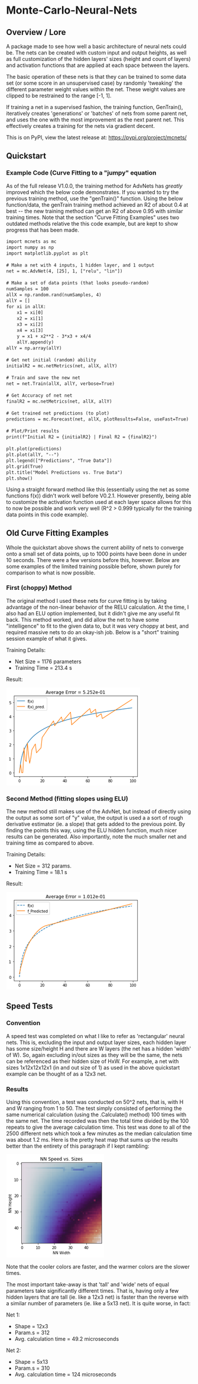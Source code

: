 # Monte-Carlo-Neural-Nets

## Overview / Lore

A package made to see how well a basic architecture of neural nets could be. The nets can be created with custom input and output heights, as well as full customization of the hidden layers' sizes (height and count of layers) and activation functions that are applied at each space between the layers.

The basic operation of these nets is that they can be trained to some data set (or some score in an unsupervised case) by randomly 'tweaking' the different parameter weight values within the net. These weight values are clipped to be restrained to the range [-1, 1].

If training a net in a supervised fashion, the training function, GenTrain(), iteratively creates 'generations' or 'batches' of nets from some parent net, and uses the one with the most improvement as the next parent net. This effectively creates a training for the nets via gradient decent.

This is on PyPI, view the latest release at:
https://pypi.org/project/mcnets/


## Quickstart
### Example Code (Curve Fitting to a "jumpy" equation
As of the full release V1.0.0, the training method for AdvNets has *greatly* improved which the below code demonstrates. If you wanted to try the previous training method, use the "genTrain()" function. Using the below function/data, the genTrain training method achieved an R2 of about 0.4 at best -- the new training method can get an R2 of above 0.95 with similar training times. Note that the section "Curve Fitting Examples" uses two outdated methods relative the this code example, but are kept to show progress that has been made.
```
import mcnets as mc
import numpy as np
import matplotlib.pyplot as plt

# Make a net with 4 inputs, 1 hidden layer, and 1 output
net = mc.AdvNet(4, [25], 1, ["relu", "lin"])

# Make a set of data points (that looks pseudo-random)
numSamples = 100
allX = np.random.rand(numSamples, 4)
allY = []
for xi in allX:
    x1 = xi[0]
    x2 = xi[1]
    x3 = xi[2]
    x4 = xi[3]
    y = x1 + x2**2 - 3*x3 + x4/4
    allY.append(y)
allY = np.array(allY)

# Get net initial (random) ability
initialR2 = mc.netMetrics(net, allX, allY)

# Train and save the new net
net = net.Train(allX, allY, verbose=True)

# Get Accuracy of net net
finalR2 = mc.netMetrics(net, allX, allY)

# Get trained net predictions (to plot)
predictions = mc.Forecast(net, allX, plotResults=False, useFast=True)

# Plot/Print results
print(f"Initial R2 = {initialR2} | Final R2 = {finalR2}")

plt.plot(predictions)
plt.plot(allY, "--")
plt.legend(["Predictions", "True Data"])
plt.grid(True)
plt.title("Model Predictions vs. True Data")
plt.show()
```
Using a straight forward method like this (essentially using the net as some functions f(x)) didn't work well before V0.2.1. However presently, being able to customize the activation function used at each layer space allows for this to now be possible and work very well (R^2 > 0.999 typically for the training data points in this code example).


## Old Curve Fitting Examples
Whole the quickstart above shows the current ability of nets to converge onto a small set of data points, up to 1000 points have been done in under 10 seconds. There were a few versions before this, however. Below are some examples of the limited training possible before, shown purely for comparison to what is now possible.

### First (choppy) Method
The original method I used these nets for curve fitting is by taking advantage of the non-linear behavior of the RELU calculation. At the time, I also had an ELU option implemented, but it didn't give me any useful fit back. This method worked, and did allow the net to have some "intelligence" to fit to the given data to, but it was very choppy at best, and required massive nets to do an okay-ish job. Below is a "short" training session example of what it gives.

Training Details:
- Net Size = 1176 parameters
- Training Time = 213.4 s

Result:

![](Examples/ghFit1b.png)

### Second Method (fitting slopes using ELU)
The new method still makes use of the AdvNet, but instead of directly using the output as some sort of "y" value, the output is used a a sort of rough derivative estimator (ie. a slope) that gets added to the previous point. By finding the points this way, using the ELU hidden function, much nicer results can be generated. Also importantly, note the much smaller net and training time as compared to above.

Training Details:
- Net Size = 312 params.
- Training Time = 18.1 s

Result:

![](Examples/ghFit2b.png)


## Speed Tests
### Convention
A speed test was completed on what I like to refer as 'rectangular' neural nets. This is, excluding the input and output layer sizes, each hidden layer has some size/height H and there are W layers (the net has a hidden 'width' of W). So, again excluding in/out sizes as they will be the same, the nets can be referenced as their hidden size of HxW. For example, a net with sizes 1x12x12x12x1 (in and out size of 1) as used in the above quickstart example can be thought of as a 12x3 net.

### Results
Using this convention, a test was conducted on 50^2 nets, that is, with H and W ranging from 1 to 50. The test simply consisted of performing the same numerical calculation (using the .Calculate() method) 100 times with the same net. The time recorded was then the total time divided by the 100 repeats to give the average calculation time. This test was done to all of the 2500 different nets which took a few minutes as the median calculation time was about 1.2 ms. Here is the pretty heat map that sums up the results better than the entirety of this paragraph if I kept rambling:

![](Examples/ghSpeedTest1a.png)

Note that the cooler colors are faster, and the warmer colors are the slower times.

The most important take-away is that 'tall' and 'wide' nets of equal parameters take significantly different times. That is, having only a few hidden layers that are tall (ie. like a 12x3 net) is faster than the reverse with a similar number of parameters (ie. like a 5x13 net). It is quite worse, in fact:

Net 1:
- Shape = 12x3
- Param.s = 312
- Avg. calculation time = 49.2 microseconds

Net 2:
- Shape = 5x13
- Param.s = 310
- Avg. calculation time = 124 microseconds
